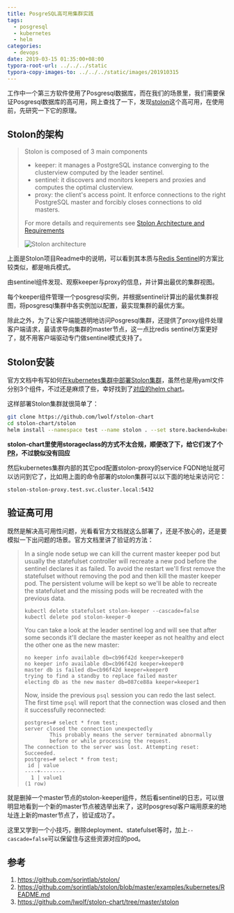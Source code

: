 ```yaml
---
title: PosgreSQL高可用集群实践
tags:
  - posgresql
  - kubernetes
  - helm
categories:
  - devops
date: 2019-03-15 01:35:00+08:00
typora-root-url: ../../../static
typora-copy-images-to: ../../../static/images/201910315
---
```


工作中一个第三方软件使用了Posgresql数据库，而在我们的场景里，我们需要保证Posgresql数据库的高可用，网上查找了一下，发现[stolon](https://github.com/sorintlab/stolon)这个高可用，在使用前，先研究一下它的原理。

## Stolon的架构

> Stolon is composed of 3 main components
>
> - keeper: it manages a PostgreSQL instance converging to the clusterview computed by the leader sentinel.
> - sentinel: it discovers and monitors keepers and proxies and computes the optimal clusterview.
> - proxy: the client's access point. It enforce connections to the right PostgreSQL master and forcibly closes connections to old masters.
>
> For more details and requirements see [Stolon Architecture and Requirements](https://github.com/sorintlab/stolon/blob/master/doc/architecture.md)
>
> ![Stolon architecture](/images/20190315/architecture_small.png)

上面是Stolon项目Readme中的说明，可以看到其本质与[Redis Sentinel](https://redis.io/topics/sentinel)的方案比较类似，都是哨兵模式。

由sentinel组件发现、观察keeper与proxy的信息，并计算出最优的集群视图。

每个keeper组件管理一个posgresql实例，并根据sentinel计算出的最优集群视图，将posgresql集群中各实例加以配置，最实现集群的最优方案。

除此之外，为了让客户端能透明地访问Posgresql集群，还提供了proxy组件处理客户端请求，最请求导向集群的master节点，这一点比redis sentinel方案更好了，就不用客户端驱动专门做sentinel模式支持了。

## Stolon安装

官方文档中有写如何[在kubernetes集群中部署Stolon集群](https://github.com/sorintlab/stolon/blob/master/examples/kubernetes/README.md)，虽然也是用yaml文件分别3个组件，不过还是麻烦了些，幸好找到了[对应的helm chart](https://github.com/lwolf/stolon-chart)。

这样部署Stolon集群就很简单了：

```bash
git clone https://github.com/lwolf/stolon-chart
cd stolon-chart/stolon
helm install --namespace test --name stolon . --set store.backend=kubernetes --set persistence.enabled=true --set persistence.storageClassName=defaultScName
```

**stolon-chart里使用storageclass的方式不太合规，顺便改了下，给它们发了个[PR](https://github.com/lwolf/stolon-chart/pull/30)，不过貌似没有回应**

然后kubernetes集群内部的其它pod配置stolon-proxy的service FQDN地址就可以访问到它了，比如用上面的命令部署的stolon集群可以以下面的地址来访问它：

```
stolon-stolon-proxy.test.svc.cluster.local:5432
```

## 验证高可用

既然是解决高可用性问题，光看看官方文档就这么部署了，还是不放心的，还是要模拟一下出问题的场景。官方文档里讲了验证的方法：

> In a single node setup we can kill the current master keeper pod but usually the statefulset controller will recreate a new pod before the sentinel declares it as failed. To avoid the restart we'll first remove the statefulset without removing the pod and then kill the master keeper pod. The persistent volume will be kept so we'll be able to recreate the statefulset and the missing pods will be recreated with the previous data.
>
> ```
> kubectl delete statefulset stolon-keeper --cascade=false
> kubectl delete pod stolon-keeper-0
> ```
>
> You can take a look at the leader sentinel log and will see that after some seconds it'll declare the master keeper as not healthy and elect the other one as the new master:
>
> ```
> no keeper info available db=cb96f42d keeper=keeper0
> no keeper info available db=cb96f42d keeper=keeper0
> master db is failed db=cb96f42d keeper=keeper0
> trying to find a standby to replace failed master
> electing db as the new master db=087ce88a keeper=keeper1
> ```
>
> Now, inside the previous `psql` session you can redo the last select. The first time `psql` will report that the connection was closed and then it successfully reconnected:
>
> ```
> postgres=# select * from test;
> server closed the connection unexpectedly
>         This probably means the server terminated abnormally
>         before or while processing the request.
> The connection to the server was lost. Attempting reset: Succeeded.
> postgres=# select * from test;
>  id | value
> ----+--------
>   1 | value1
> (1 row)
> ```

就是删掉一个master节点的stolon-keeper组件，然后看sentinel的日志，可以很明显地看到一个新的master节点被选举出来了，这时posgresql客户端用原来的地址连上新的master节点了，验证成功了。

这里又学到一个小技巧，删除deployment、statefulset等时，加上`--cascade=false`可以保留住与这些资源对应的pod。

## 参考

1. https://github.com/sorintlab/stolon/
2. https://github.com/sorintlab/stolon/blob/master/examples/kubernetes/README.md
3. https://github.com/lwolf/stolon-chart/tree/master/stolon